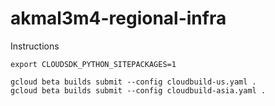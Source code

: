 # akmal3m4-regional-infra

Instructions

```
export CLOUDSDK_PYTHON_SITEPACKAGES=1
```

```
gcloud beta builds submit --config cloudbuild-us.yaml .
gcloud beta builds submit --config cloudbuild-asia.yaml .

```